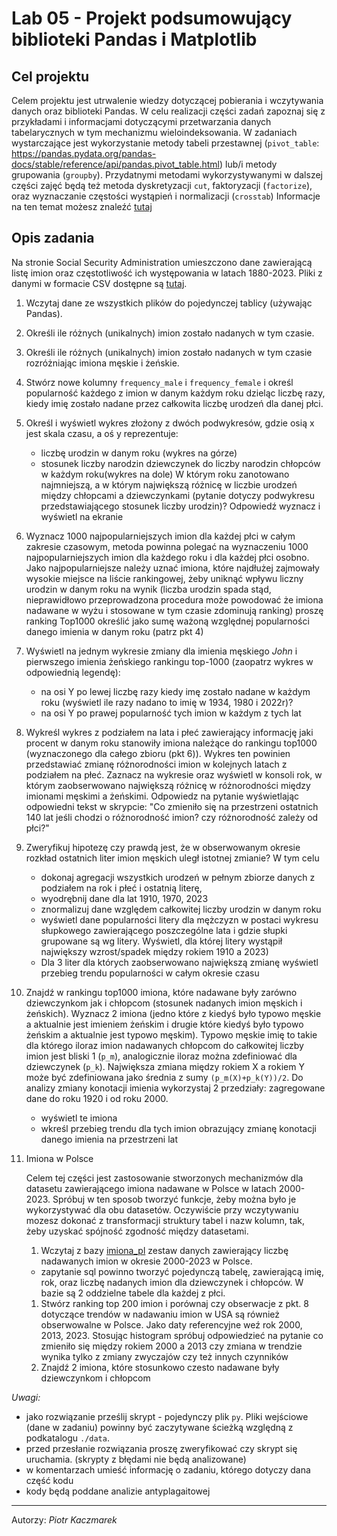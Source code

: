 # Lab 05 - Projekt podsumowujący biblioteki Pandas i Matplotlib

## Cel projektu
Celem projektu jest utrwalenie wiedzy dotyczącej pobierania i wczytywania danych oraz biblioteki Pandas.
W celu realizacji części zadań zapoznaj się z przykładami i informacjami dotyczącymi przetwarzania danych tabelarycznych w tym mechanizmu wieloindeksowania. W zadaniach wystarczające jest wykorzystanie metody tabeli przestawnej (`pivot_table`: https://pandas.pydata.org/pandas-docs/stable/reference/api/pandas.pivot_table.html) lub/i metody grupowania (`groupby`). Przydatnymi metodami wykorzystywanymi w dalszej części zajęć będą też metoda dyskretyzacji `cut`, faktoryzacji (`factorize`), oraz wyznaczanie częstości wystąpień i normalizacji (`crosstab`)
Informacje na ten temat możesz znaleźć [tutaj](https://pandas.pydata.org/pandas-docs/stable/user_guide/reshaping.html)

## Opis zadania
Na stronie Social Security Administration umieszczono dane zawierającą listę imion oraz częstotliwość ich występowania w latach 1880-2023. Pliki z danymi w formacie CSV dostępne są [tutaj](https://www.ssa.gov/oact/babynames/names.zip).

1. Wczytaj dane ze wszystkich plików do pojedynczej tablicy (używając Pandas).
2. Określi ile różnych (unikalnych) imion zostało nadanych w tym czasie.
3. Określi ile różnych (unikalnych) imion zostało nadanych w tym czasie rozróżniając imiona męskie i żeńskie.
4. Stwórz nowe kolumny `frequency_male` i `frequency_female` i określ popularność każdego z imion w danym każdym roku dzieląc liczbę razy, kiedy imię zostało nadane przez całkowita liczbę urodzeń dla danej płci.  
5. Określ i wyświetl wykres złożony z dwóch podwykresów, gdzie osią x jest skala czasu, a oś y reprezentuje:
   - liczbę urodzin w danym roku (wykres na górze)
   - stosunek liczby narodzin dziewczynek do liczby narodzin chłopców w każdym roku(wykres na dole)
W którym roku zanotowano najmniejszą, a w którym największą różnicę w liczbie urodzeń między chłopcami a dziewczynkami (pytanie dotyczy podwykresu przedstawiającego stosunek liczby urodzin)? Odpowiedź wyznacz i  wyświetl  na ekranie
6. Wyznacz 1000 najpopularniejszych imion dla każdej płci w całym zakresie czasowym, metoda powinna polegać na wyznaczeniu 1000 najpopularniejszych imion dla każdego roku i dla każdej płci osobno. Jako najpopularniejsze należy uznać imiona, które najdłużej zajmowały wysokie miejsce na liście rankingowej, żeby uniknąć wpływu liczny urodzin w danym roku na wynik (liczba urodzin spada stąd, nieprawidłowo przeprowadzona procedura może powodować że imiona nadawane w wyżu i stosowane w tym czasie zdominują ranking) proszę ranking Top1000 określić jako sumę ważoną względnej popularności danego imienia w danym roku (patrz pkt 4)
7. Wyświetl na jednym wykresie zmiany dla imienia męskiego *John* i  pierwszego imienia żeńskiego rankingu top-1000 (zaopatrz wykres w odpowiednią legendę):
    - na osi Y po lewej liczbę razy kiedy imę zostało nadane w każdym roku (wyświetl ile razy nadano to imię w 1934, 1980 i 2022r)?
    - na osi Y po prawej popularność tych imion w każdym z tych lat
8. Wykreśl wykres z podziałem na lata i płeć zawierający informację jaki procent w danym roku stanowiły imiona należące do rankingu top1000 (wyznaczonego dla całego zbioru (pkt 6)). Wykres ten powinien przedstawiać zmianę różnorodności imion w kolejnych latach z podziałem na płeć. Zaznacz na wykresie oraz wyświetl w konsoli rok, w którym zaobserwowano największą różnicę w różnorodności między imionami męskimi a żeńskimi. Odpowiedz na pytanie wyświetlając odpowiedni tekst w skrypcie: "Co zmieniło się na przestrzeni ostatnich 140 lat jeśli chodzi o różnorodność imion? czy różnorodność zależy od płci?"
9. Zweryfikuj hipotezę czy prawdą jest, że w obserwowanym okresie rozkład ostatnich liter imion męskich uległ istotnej zmianie? W tym celu 
    - dokonaj agregacji wszystkich urodzeń w pełnym zbiorze danych z podziałem na rok i płeć i ostatnią literę,
    - wyodrębnij dane dla lat 1910, 1970, 2023
    - znormalizuj dane względem całkowitej liczby urodzin w danym roku
    - wyświetl dane popularności litery dla mężczyzn w postaci wykresu słupkowego zawierającego poszczególne lata i gdzie słupki grupowane są wg litery. Wyświetl, dla której litery wystąpił największy wzrost/spadek między rokiem 1910 a 2023)
    - Dla 3 liter dla których zaobserwowano największą zmianę wyświetl przebieg trendu popularności w całym okresie  czasu
10.  Znajdź w rankingu top1000 imiona, które nadawane były zarówno dziewczynkom jak i chłopcom (stosunek nadanych imion męskich i żeńskich). Wyznacz 2 imiona (jedno które z kiedyś było typowo męskie a aktualnie jest imieniem żeńskim i drugie które kiedyś było typowo żeńskim a aktualnie jest typowo męskim). Typowo męskie imię to takie dla którego iloraz imion nadawanych chłopcom do całkowitej liczby imion jest bliski 1 (`p_m`), analogicznie iloraz można zdefiniować dla dziewczynek (`p_k`). Największa zmiana między rokiem X a rokiem Y może być zdefiniowana jako średnia z sumy `(p_m(X)+p_k(Y))/2`. Do analizy zmiany konotacji imienia wykorzystaj 2 przedziały: zagregowane dane do roku 1920 i od roku 2000. 
     - wyświetl te imiona
     - wkreśl przebieg trendu dla tych imion obrazujący zmianę konotacji danego imienia na przestrzeni lat

11. Imiona w Polsce
    
    Celem tej części jest zastosowanie stworzonych mechanizmów dla datasetu zawierającego imiona nadawane w Polsce w latach 2000-2023. Spróbuj w ten sposob tworzyć funkcje, żeby można było je wykorzystywać dla obu datasetów. Oczywiście przy wczytywaniu mozesz dokonać z transformacji struktury tabel i nazw kolumn, tak, żeby uzyskać spójność zgodność między datasetami.
    1.  Wczytaj z bazy [imiona_pl](https://chmura.put.poznan.pl/s/WIP4dBFsVTzLrKA) zestaw danych zawierający liczbę nadawanych imion w okresie 2000-2023 w Polsce.
    - zapytanie sql powinno tworzyć pojedynczą tabelę, zawierającą imię, rok, oraz liczbę nadanych imion dla dziewczynek i chłopców. W bazie są 2 oddzielne tabele dla każdej z płci.
    1. Stwórz ranking top 200 imion i porównaj czy obserwacje z pkt. 8 dotyczące trendów w nadawaniu imion w USA są również obserwowalne w Polsce. Jako daty referencyjne weź rok 2000, 2013, 2023. Stosując histogram spróbuj odpowiedzieć na pytanie co zmieniło się między rokiem 2000 a 2013 czy zmiana w trendzie wynika tylko z zmiany zwyczajów czy też innych czynników
    2. Znajdź 2 imiona, które stosunkowo czesto nadawane były dziewczynkom i chłopcom

*Uwagi:*
- jako rozwiązanie prześlij skrypt - pojedynczy plik `py`. Pliki wejściowe (dane w zadaniu) powinny być zaczytywane ścieżką względną z podkatalogu `./data`. 
- przed przesłanie rozwiązania proszę zweryfikować czy skrypt się uruchamia. (skrypty z błędami nie będą analizowane)
- w komentarzach umieść informację o zadaniu, którego dotyczy dana część kodu
- kody będą poddane analizie antyplagaitowej



---
Autorzy: *Piotr Kaczmarek* 
